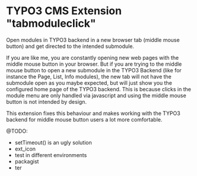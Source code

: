 # TYPO3 CMS Extension "tabmoduleclick"
Open modules in TYPO3 backend in a new browser tab (middle mouse button) and get directed to the intended submodule.

If you are like me, you are constantly opening new web pages with the middle mouse button in your browser.
But if you are trying to the middle mouse button to open a new submodule in the TYPO3 Backend (like for instance the Page, List, Info modules), the new tab will not have the submodule open as you maybe expected, but will just show you the configured home page of the TYPO3 backend.
This is because clicks in the module menu are only handled via javascript and using the middle mouse button is not intended by design.

This extension fixes this behaviour and makes working with the TYPO3 backend for middle mouse button users a lot more comfortable.

@TODO:
- setTimeout() is an ugly solution
- ext_icon
- test in different environments
- packagist
- ter